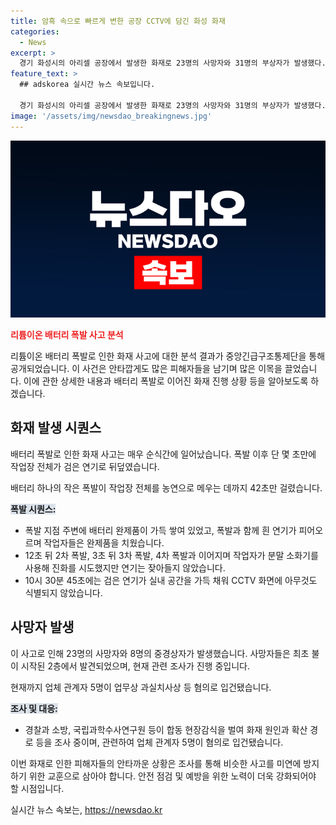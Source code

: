 ```yaml
---
title: 암흑 속으로 빠르게 변한 공장 CCTV에 담긴 화성 화재
categories:
  - News
excerpt: >
  경기 화성시의 아리셀 공장에서 발생한 화재로 23명의 사망자와 31명의 부상자가 발생했다. 폭발은 42초 동안 계속되었고, CCTV 화면에는 검은 연기로 아무 것도 식별할 수 없었다. 중앙긴급구조통제단에 따르면 폭열과 폭발로 원통형 배터리가 연소하여 인명피해가 발생했으며, 현장에서 조사가 진행 중이다. 현재 아리셀 대표를 포함하여 5명이 업무상 과실치사상 혐의로 입건되었다.
feature_text: >
  ## adskorea 실시간 뉴스 속보입니다.

  경기 화성시의 아리셀 공장에서 발생한 화재로 23명의 사망자와 31명의 부상자가 발생했다. 폭발은 42초 동안 계속되었고, CCTV 화면에는 검은 연기로 아무 것도 식별할 수 없었다. 중앙긴급구조통제단에 따르면 폭열과 폭발로 원통형 배터리가 연소하여 인명피해가 발생했으며, 현장에서 조사가 진행 중이다. 현재 아리셀 대표를 포함하여 5명이 업무상 과실치사상 혐의로 입건되었다.
image: '/assets/img/newsdao_breakingnews.jpg'
---
```


<p><img src="/assets/img/newsdao_breakingnews.jpg" alt="adskorea 속보" /></p>

<p><b><span style="color: #ee2323;">리튬이온 배터리 폭발 사고 분석</span></b></p>

<p>리튬이온 배터리 폭발로 인한 화재 사고에 대한 분석 결과가 중앙긴급구조통제단을 통해 공개되었습니다. 이 사건은 안타깝게도 많은 피해자들을 남기며 많은 이목을 끌었습니다. 이에 관한 상세한 내용과 배터리 폭발로 이어진 화재 진행 상황 등을 알아보도록 하겠습니다.</p>

<h2 data-ke-size="size26">화재 발생 시퀀스</h2>

<p>배터리 폭발로 인한 화재 사고는 매우 순식간에 일어났습니다. 폭발 이후 단 몇 초만에 작업장 전체가 검은 연기로 뒤덮였습니다.</p>

<p data-ke-size="size16">배터리 하나의 작은 폭발이 작업장 전체를 농연으로 메우는 데까지 42초만 걸렸습니다.</p>

<p><b><span style="background-color: #21538527;">폭발 시퀀스:</span></b></p>

<ul>
<li>폭발 지점 주변에 배터리 완제품이 가득 쌓여 있었고, 폭발과 함께 흰 연기가 피어오르며 작업자들은 완제품을 치웠습니다.</li>
<li>12초 뒤 2차 폭발, 3초 뒤 3차 폭발, 4차 폭발과 이어지며 작업자가 분말 소화기를 사용해 진화를 시도했지만 연기는 잦아들지 않았습니다.</li>
<li>10시 30분 45초에는 검은 연기가 실내 공간을 가득 채워 CCTV 화면에 아무것도 식별되지 않았습니다.</li>
</ul>

<h2 data-ke-size="size26">사망자 발생</h2>

<p>이 사고로 인해 23명의 사망자와 8명의 중경상자가 발생했습니다. 사망자들은 최초 불이 시작된 2층에서 발견되었으며, 현재 관련 조사가 진행 중입니다.</p>

<p data-ke-size="size16">현재까지 업체 관계자 5명이 업무상 과실치사상 등 혐의로 입건됐습니다.</p>

<p><b><span style="background-color: #21538527;">조사 및 대응:</span></b></p>

<ul>
<li>경찰과 소방, 국립과학수사연구원 등이 합동 현장감식을 벌여 화재 원인과 확산 경로 등을 조사 중이며, 관련하여 업체 관계자 5명이 혐의로 입건됐습니다.</li>
</ul>

<p>이번 화재로 인한 피해자들의 안타까운 상황은 조사를 통해 비슷한 사고를 미연에 방지하기 위한 교훈으로 삼아야 합니다. 안전 점검 및 예방을 위한 노력이 더욱 강화되어야 할 시점입니다.</p>
실시간 뉴스 속보는, <a href="https://newsdao.kr" rel="dofollow">https://newsdao.kr</a>


